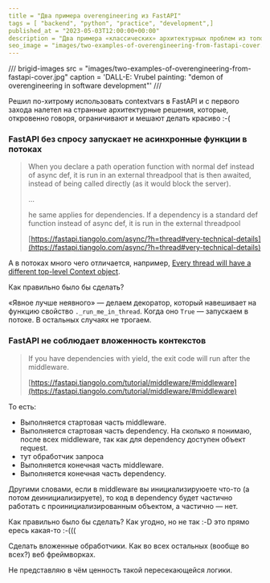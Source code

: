 ```yaml
---
title = "Два примера overengineering из FastAPI"
tags = [ "backend", "python", "practice", "development",]
published_at = "2023-05-03T12:00:00+00:00"
description = "Два примера «классических» архитектурных проблем из топовой библиотеки для веб-разработки на Python."
seo_image = "images/two-examples-of-overengineering-from-fastapi-cover.jpg"
---
```


/// brigid-images
src = "images/two-examples-of-overengineering-from-fastapi-cover.jpg"
caption = 'DALL-E: Vrubel painting: "demon of overengineering in software development"'
///

Решил по-хитрому использовать contextvars в FastAPI и с первого захода налетел на странные архитектурные решения, которые, откровенно говоря, ограничивают и мешают делать красиво :-(

<!-- more -->

### FastAPI без спросу запускает не асинхронные функции в потоках

>When you declare a path operation function with normal def instead of async def, it is run in an external threadpool that is then awaited, instead of being called directly (as it would block the server).
>
> ...
>
>he same applies for dependencies. If a dependency is a standard def function instead of async def, it is run in the external threadpool
>
>[https://fastapi.tiangolo.com/async/?h=thread#very-technical-details](https://fastapi.tiangolo.com/async/?h=thread#very-technical-details)

А в потоках много чего отличается, например, [Every thread will have a different top-level Context object](https://docs.python.org/3/library/contextvars.html#contextvars.Context).

Как правильно было бы сделать?

«Явное лучше неявного» — делаем декоратор, который навешивает на функцию свойство `._run_me_in_thread`. Когда оно `True` — запускаем в потоке. В остальных случаях не трогаем.

### FastAPI не соблюдает вложенность контекстов

> If you have dependencies with yield, the exit code will run after the middleware.
>
> [https://fastapi.tiangolo.com/tutorial/middleware/#middleware](https://fastapi.tiangolo.com/tutorial/middleware/#middleware)

То есть:

- Выполняется стартовая часть middleware.
- Выполняется стартовая часть dependency. На сколько я понимаю, после всех middleware, так как для dependency доступен объект request.
- тут обработчик запроса
- Выполняется конечная часть middleware.
- Выполняется конечная часть dependency.

Другими словами, если в middleware вы инициализируюете что-то (а потом деинициализируете), то код в dependency будет частично работать с проинициализированным объектом, а частично — нет.

Как правильно было бы сделать? Как угодно, но не так :-D это прямо ересь какая-то :-(((

Сделать вложенные обработчики. Как во всех остальных (вообще во всех?) веб фреймворках.

Не представляю в чём ценность такой пересекающейся логики.
